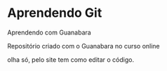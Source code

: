 # Aprendendo Git
 Aprendendo com Guanabara

Repositório criado com o Guanabara no curso online

olha só, pelo site tem como editar o código.

